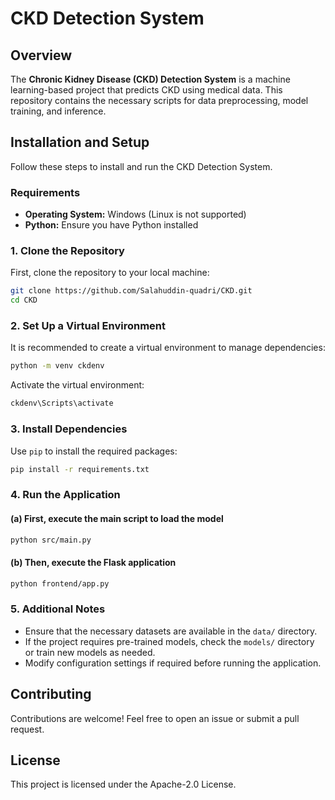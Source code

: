 # CKD Detection System

## Overview
The **Chronic Kidney Disease (CKD) Detection System** is a machine learning-based project that predicts CKD using medical data. This repository contains the necessary scripts for data preprocessing, model training, and inference.

## Installation and Setup
Follow these steps to install and run the CKD Detection System.

### Requirements
- **Operating System:** Windows (Linux is not supported)
- **Python:** Ensure you have Python installed

### 1. Clone the Repository
First, clone the repository to your local machine:

```bash
git clone https://github.com/Salahuddin-quadri/CKD.git
cd CKD
```

### 2. Set Up a Virtual Environment
It is recommended to create a virtual environment to manage dependencies:

```bash
python -m venv ckdenv
```

Activate the virtual environment:

```bash
ckdenv\Scripts\activate
```

### 3. Install Dependencies
Use `pip` to install the required packages:

```bash
pip install -r requirements.txt
```

### 4. Run the Application
#### **(a) First, execute the main script to load the model**
```bash
python src/main.py
```

#### **(b) Then, execute the Flask application**
```bash
python frontend/app.py
```

### 5. Additional Notes
- Ensure that the necessary datasets are available in the `data/` directory.
- If the project requires pre-trained models, check the `models/` directory or train new models as needed.
- Modify configuration settings if required before running the application.

## Contributing
Contributions are welcome! Feel free to open an issue or submit a pull request.

## License

This project is licensed under the Apache-2.0 License.


